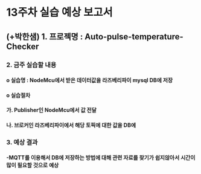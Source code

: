 <H1>13주차 실습 예상 보고서 
<H2>(+박한샘) 1. 프로젝명 : Auto-pulse-temperature-Checker

<H3>2. 금주 실습할 내용
<H4>o 실습명 : NodeMcu에서 받은 데이터값을 라즈베리파이 mysql DB에 저장
<H4>o 실습절차
<H4>가. Publisher인 NodeMcu에서 값 전달
<H4>나. 브로커인 라즈베리파이에서 해당 토픽에 대한 값을 DB에  
<H3>3. 예상 결과
<H4>-MQTT를 이용해서 DB에 저장하는 방법에 대해 관련 자료를 찾기가 쉽지않아서 시간이 많이 필요할 것으로 예상
